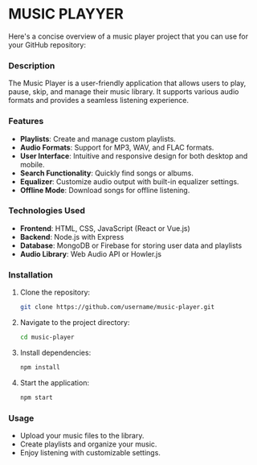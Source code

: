 # MUSIC PLAYYER
Here's a concise overview of a music player project that you can use for your GitHub repository:

### Description
The Music Player is a user-friendly application that allows users to play, pause, skip, and manage their music library. It supports various audio formats and provides a seamless listening experience.

### Features
- **Playlists**: Create and manage custom playlists.
- **Audio Formats**: Support for MP3, WAV, and FLAC formats.
- **User Interface**: Intuitive and responsive design for both desktop and mobile.
- **Search Functionality**: Quickly find songs or albums.
- **Equalizer**: Customize audio output with built-in equalizer settings.
- **Offline Mode**: Download songs for offline listening.

### Technologies Used
- **Frontend**: HTML, CSS, JavaScript (React or Vue.js)
- **Backend**: Node.js with Express
- **Database**: MongoDB or Firebase for storing user data and playlists
- **Audio Library**: Web Audio API or Howler.js

### Installation
1. Clone the repository:
   ```bash
   git clone https://github.com/username/music-player.git
   ```
2. Navigate to the project directory:
   ```bash
   cd music-player
   ```
3. Install dependencies:
   ```bash
   npm install
   ```
4. Start the application:
   ```bash
   npm start
   ```

### Usage
- Upload your music files to the library.
- Create playlists and organize your music.
- Enjoy listening with customizable settings.


